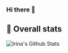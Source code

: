 ### Hi there 👋

## 🌟 Overall stats

<img align="left" alt="Irina's Github Stats" src="https://github-readme-stats.vercel.app/api?username=alexban011&show_icons=true&hide_border=true&theme=slateorange" />

<!--
**alexban011/alexban011** is a ✨ _special_ ✨ repository because its `README.md` (this file) appears on your GitHub profile.

Here are some ideas to get you started:

- 🔭 I’m currently working on ...
- 🌱 I’m currently learning ...
- 👯 I’m looking to collaborate on ...
- 🤔 I’m looking for help with ...
- 💬 Ask me about ...
- 📫 How to reach me: ...
- 😄 Pronouns: ...
- ⚡ Fun fact: ...
-->
